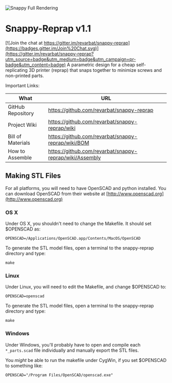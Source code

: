 ![Snappy Full Rendering](https://github.com/revarbat/snappy-reprap/wiki/snappy_small.png)

# Snappy-Reprap v1.1

[![Join the chat at https://gitter.im/revarbat/snappy-reprap](https://badges.gitter.im/Join%20Chat.svg)](https://gitter.im/revarbat/snappy-reprap?utm_source=badge&utm_medium=badge&utm_campaign=pr-badge&utm_content=badge)
A parametric design for a cheap self-replicating 3D printer (reprap) that snaps together to minimize screws and non-printed parts.

Important Links:

What              | URL
----------------- | -------------------------------------------------------
GitHub Repository | https://github.com/revarbat/snappy-reprap
Project Wiki      | https://github.com/revarbat/snappy-reprap/wiki
Bill of Materials | https://github.com/revarbat/snappy-reprap/wiki/BOM
How to Assemble   | https://github.com/revarbat/snappy-reprap/wiki/Assembly

## Making STL Files
For all platforms, you will need to have OpenSCAD and python installed. You can download OpenSCAD from their website at [http://www.openscad.org](http://www.openscad.org)

### OS X
Under OS X, you shouldn't need to change the Makefile.  It should set $OPENSCAD as:

```
OPENSCAD=/Applications/OpenSCAD.app/Contents/MacOS/OpenSCAD
```

To generate the STL model files, open a terminal to the snappy-reprap directory and type:

```
make
```

### Linux
Under Linux, you will need to edit the Makefile, and change $OPENSCAD to:

```
OPENSCAD=openscad
```

To generate the STL model files, open a terminal to the snappy-reprap directory and type:

```
make
```

### Windows
Under Windows, you'll probably have to open and compile each `*_parts.scad` file individually and manually export the STL files.

You _might_ be able to run the makefile under CygWin, if you set $OPENSCAD to something like:

```
OPENSCAD="/Program Files/OpenSCAD/openscad.exe"
```
